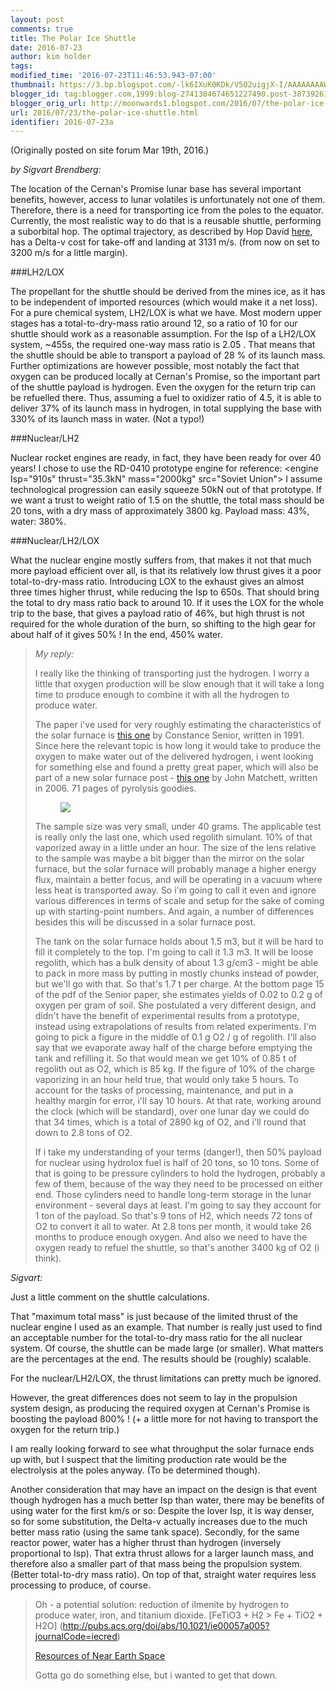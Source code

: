 ```yaml
---
layout: post
comments: true
title: The Polar Ice Shuttle
date: 2016-07-23
author: kim holder
tags:
modified_time: '2016-07-23T11:46:53.943-07:00'
thumbnail: https://3.bp.blogspot.com/-lk6IXuK0KDk/V5O2uigjX-I/AAAAAAAAWMQ/8pwh8S4vKKg3wZjz4u_z8KDWjjMmAdL3QCK4B/s72-c/2016031918322456ed9b38efcde.png
blogger_id: tag:blogger.com,1999:blog-2741304674651227490.post-3873926165857867203
blogger_orig_url: http://moonwards1.blogspot.com/2016/07/the-polar-ice-shuttle.html
url: 2016/07/23/the-polar-ice-shuttle.html
identifier: 2016-07-23a
---
```


(Originally posted on site forum Mar 19th, 2016.)

*by Sigvart Brendberg:*

The location of the Cernan's Promise lunar base has several important benefits, however, access to lunar volatiles is unfortunately not one of them. Therefore, there is a need for transporting ice from the poles to the equator. Currently, the most realistic way to do that is a reusable shuttle, performing a suborbital hop. The optimal trajectory, as described by Hop David [here](http://hopsblog-hop.blogspot.mx/2015/08/lunar-pogo-hopper.html), has a Delta-v cost for take-off and landing at 3131 m/s. (from now on set to 3200 m/s for a little margin).

###LH2/LOX

The propellant for the shuttle should be derived from the mines ice, as it has to be independent of imported resources (which would make it a net loss). For a pure chemical system, LH2/LOX is what we have. Most modern upper stages has a total-to-dry-mass ratio around 12, so a ratio of 10 for our shuttle should work as a reasonable assumption. For the Isp of a LH2/LOX system, ~455s, the required one-way mass ratio is 2.05 . That means that the shuttle should be able to transport a payload of 28 % of its launch mass. Further optimizations are however possible, most notably the fact that oxygen can be produced locally at Cernan's Promise, so the important part of the shuttle payload is hydrogen. Even the oxygen for the return trip can be refuelled there. Thus, assuming a fuel to oxidizer ratio of 4.5, it is able to deliver 37% of its launch mass in hydrogen, in total supplying the base with 330% of its launch mass in water. (Not a typo!)

###Nuclear/LH2

Nuclear rocket engines are ready, in fact, they have been ready for over 40 years! I chose to use the RD-0410 prototype engine for reference: \<engine Isp="910s" thrust="35.3kN" mass="2000kg" src="Soviet Union"\> I assume technological progression can easily squeeze 50kN out of that prototype. If we want a trust to weight ratio of 1.5 on the shuttle, the total mass should be 20 tons, with a dry mass of approximately 3800 kg. Payload mass: 43%, water: 380%.

###Nuclear/LH2/LOX

What the nuclear engine mostly suffers from, that makes it not that much more payload efficient over all, is that its relatively low thrust gives it a poor total-to-dry-mass ratio. Introducing LOX to the exhaust gives an almost three times higher thrust, while reducing the Isp to 650s. That should bring the total to dry mass ratio back to around 10. If it uses the LOX for the whole trip to the base, that gives a payload ratio of 46%, but high thrust is not required for the whole duration of the burn, so shifting to the high gear for about half of it gives 50% ! In the end, 450% water.

> *My reply:*
>
> I really like the thinking of transporting just the hydrogen. I worry a little that oxygen production will be slow enough that it will take a long time to produce enough to combine it with all the hydrogen to produce water.
>
> The paper i've used for very roughly estimating the characteristics of the solar furnace is [this one](http://www.uapress.arizona.edu/onlinebks/ResourcesNearEarthSpace/resources08.pdf) by Constance Senior, written in 1991. Since here the relevant topic is how long it would take to produce the oxygen to make water out of the delivered hydrogen, i went looking for something else and found a pretty great paper, which will also be part of a new solar furnace post - [this one](http://www.dtic.mil/dtic/tr/fulltext/u2/a443950.pdf) by John Matchett, written in 2006. 71 pages of pyrolysis goodies.
>
> <figure><img  src="https://www.moonwards.com/img/vacuum-pyrolysis-summary.png" /></figure>
>
> The sample size was very small, under 40 grams. The applicable test is really only the last one, which used regolith simulant. 10% of that vaporized away in a little under an hour. The size of the lens relative to the sample was maybe a bit bigger than the mirror on the solar furnace, but the solar furnace will probably manage a higher energy flux, maintain a better focus, and will be operating in a vacuum where less heat is transported away. So i'm going to call it even and ignore various differences in terms of scale and setup for the sake of coming up with starting-point numbers. And again, a number of differences besides this will be discussed in a solar furnace post.
>
> The tank on the solar furnace holds about 1.5 m3, but it will be hard to fill it completely to the top. I'm going to call it 1.3 m3. It will be loose regolith, which has a bulk density of about 1.3 g/cm3 - might be able to pack in more mass by putting in mostly chunks instead of powder, but we'll go with that. So that's 1.7 t per charge. At the bottom page 15 of the pdf of the Senior paper, she estimates yields of 0.02 to 0.2 g of oxygen per gram of soil. She postulated a very different design, and didn't have the benefit of experimental results from a prototype, instead using extrapolations of results from related experiments. I'm going to pick a figure in the middle of 0.1 g O2 / g of regolith. I'll also say that we evaporate away half of the charge before emptying the tank and refilling it. So that would mean we get 10% of 0.85 t of regolith out as O2, which is 85 kg. If the figure of 10% of the charge vaporizing in an hour held true, that would only take 5 hours. To account for the tasks of processing, maintenance, and put in a healthy margin for error, i'll say 10 hours. At that rate, working around the clock (which will be standard), over one lunar day we could do that 34 times, which is a total of 2890 kg of O2, and i'll round that down to 2.8 tons of O2.
>
> If i take my understanding of your terms (danger!), then 50% payload for nuclear using hydrolox fuel is half of 20 tons, so 10 tons. Some of that is going to be pressure cylinders to hold the hydrogen, probably a few of them, because of the way they need to be processed on either end. Those cylinders need to handle long-term storage in the lunar environment - several days at least. I'm going to say they account for 1 ton of the payload. So that's 9 tons of H2, which needs 72 tons of O2 to convert it all to water. At 2.8 tons per month, it would take 26 months to produce enough oxygen. And also we need to have the oxygen ready to refuel the shuttle, so that's another 3400 kg of O2 (i think).

*Sigvart:*

Just a little comment on the shuttle calculations.

That "maximum total mass" is just because of the limited thrust of the nuclear engine I used as an example. That number is really just used to find an acceptable number for the total-to-dry mass ratio for the all nuclear system. Of course, the shuttle can be made large (or smaller). What matters are the percentages at the end. The results should be (roughly) scalable.

For the nuclear/LH2/LOX, the thrust limitations can pretty much be ignored.

However, the great differences does not seem to lay in the propulsion system design, as producing the required oxygen at Cernan's Promise is boosting the payload 800% ! (+ a little more for not having to transport the oxygen for the return trip.)

I am really looking forward to see what throughput the solar furnace ends up with, but I suspect that the limiting production rate would be the electrolysis at the poles anyway. (To be determined though).

Another consideration that may have an impact on the design is that event though hydrogen has a much better Isp than water, there may be benefits of using water for the first km/s or so: Despite the lover Isp, it is way denser, so for some substitution, the Delta-v actually increases due to the much better mass ratio (using the same tank space). Secondly, for the same reactor power, water has a higher thrust than hydrogen (inversely proportional to Isp). That extra thrust allows for a larger launch mass, and therefore also a smaller part of that mass being the propulsion system. (Better total-to-dry mass ratio). On top of that, straight water requires less processing to produce, of course.

> Oh - a potential solution: reduction of ilmenite by hydrogen to produce water, iron, and titanium dioxide. [FeTiO3 + H2 \> Fe + TiO2 + H2O] (http://pubs.acs.org/doi/abs/10.1021/ie00057a005?journalCode=iecred)
>
> [Resources of Near Earth Space](http://www.uapress.arizona.edu/onlinebks/ResourcesNearEarthSpace/resources07.pdf)
>
> Gotta go do something else, but i wanted to get that down.
